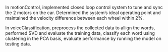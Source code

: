 In motionControl, implemented closed loop control system to tune and sync the 2 motors on the car. 
Determined the system’s ideal operating point and maintained the velocity difference between each wheel within 2%.

In voiceClassification, preprocess the collected data to allign the words, performed SVD and evaluate the training data,
classify each word using clustering in the PCA basis, evaluate performance by running the model on testing data.
